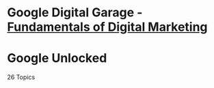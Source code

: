 # Google Digital Garage - <a href="https://learndigital.withgoogle.com/digitalgarage/course/digital-marketing">Fundamentals of Digital Marketing
</a>

# Google Unlocked

<centre> 26 Topics</centre>

